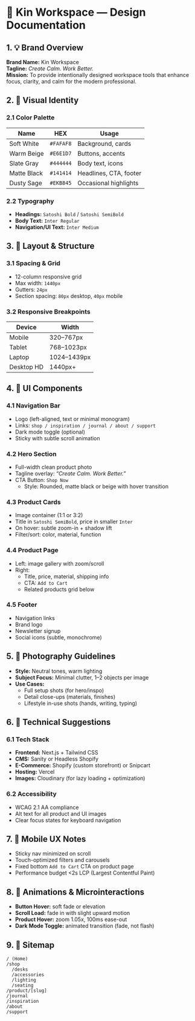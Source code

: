 
# 📘 Kin Workspace — Design Documentation

## 1. 💡 Brand Overview
**Brand Name:** Kin Workspace  
**Tagline:** *Create Calm. Work Better.*  
**Mission:** To provide intentionally designed workspace tools that enhance focus, clarity, and calm for the modern professional.

## 2. 🎨 Visual Identity

### 2.1 Color Palette
| Name           | HEX      | Usage                        |
|----------------|----------|------------------------------|
| Soft White     | `#FAFAF8`| Background, cards            |
| Warm Beige     | `#E6E1D7`| Buttons, accents             |
| Slate Gray     | `#444444`| Body text, icons             |
| Matte Black    | `#141414`| Headlines, CTA, footer       |
| Dusty Sage     | `#EKB845`| Occasional highlights        |

### 2.2 Typography
- **Headings:** `Satoshi Bold` / `Satoshi SemiBold`
- **Body Text:** `Inter Regular`
- **Navigation/UI Text:** `Inter Medium`

## 3. 🧱 Layout & Structure

### 3.1 Spacing & Grid
- 12-column responsive grid  
- Max width: `1440px`  
- Gutters: `24px`  
- Section spacing: `80px` desktop, `40px` mobile

### 3.2 Responsive Breakpoints
| Device       | Width        |
|--------------|--------------|
| Mobile       | 320–767px    |
| Tablet       | 768–1023px   |
| Laptop       | 1024–1439px  |
| Desktop HD   | 1440px+      |

## 4. 🧩 UI Components

### 4.1 Navigation Bar
- Logo (left-aligned, text or minimal monogram)  
- Links: `shop / inspiration / journal / about / support`  
- Dark mode toggle (optional)  
- Sticky with subtle scroll animation

### 4.2 Hero Section
- Full-width clean product photo  
- Tagline overlay: *“Create Calm. Work Better.”*  
- CTA Button: `Shop Now`  
  - Style: Rounded, matte black or beige with hover transition

### 4.3 Product Cards
- Image container (1:1 or 3:2)  
- Title in `Satoshi SemiBold`, price in smaller `Inter`  
- On hover: subtle zoom-in + shadow lift  
- Filter/sort: color, material, function

### 4.4 Product Page
- Left: image gallery with zoom/scroll  
- Right:  
  - Title, price, material, shipping info  
  - CTA: `Add to Cart`  
  - Related products grid below

### 4.5 Footer
- Navigation links  
- Brand logo  
- Newsletter signup  
- Social icons (subtle, monochrome)

## 5. 📸 Photography Guidelines

- **Style:** Neutral tones, warm lighting  
- **Subject Focus:** Minimal clutter, 1–2 objects per image  
- **Use Cases:**  
  - Full setup shots (for hero/inspo)  
  - Detail close-ups (materials, finishes)  
  - Lifestyle in-use shots (hands, writing, typing)

## 6. 🔧 Technical Suggestions

### 6.1 Tech Stack
- **Frontend:** Next.js + Tailwind CSS  
- **CMS:** Sanity or Headless Shopify  
- **E-Commerce:** Shopify (custom storefront) or Snipcart  
- **Hosting:** Vercel  
- **Images:** Cloudinary (for lazy loading + optimization)

### 6.2 Accessibility
- WCAG 2.1 AA compliance  
- Alt text for all product and UI images  
- Clear focus states for keyboard navigation

## 7. 📱 Mobile UX Notes
- Sticky nav minimized on scroll  
- Touch-optimized filters and carousels  
- Fixed bottom `Add to Cart` CTA on product page  
- Performance budget <2s LCP (Largest Contentful Paint)

## 8. 🔁 Animations & Microinteractions
- **Button Hover:** soft fade or elevation  
- **Scroll Load:** fade in with slight upward motion  
- **Product Hover:** zoom 1.05x, 100ms ease-out  
- **Dark Mode Toggle:** animated transition (fade, not flash)

## 9. 🧭 Sitemap

```
/ (Home)
/shop
  /desks
  /accessories
  /lighting
  /seating
/product/[slug]
/journal
/inspiration
/about
/support
```
